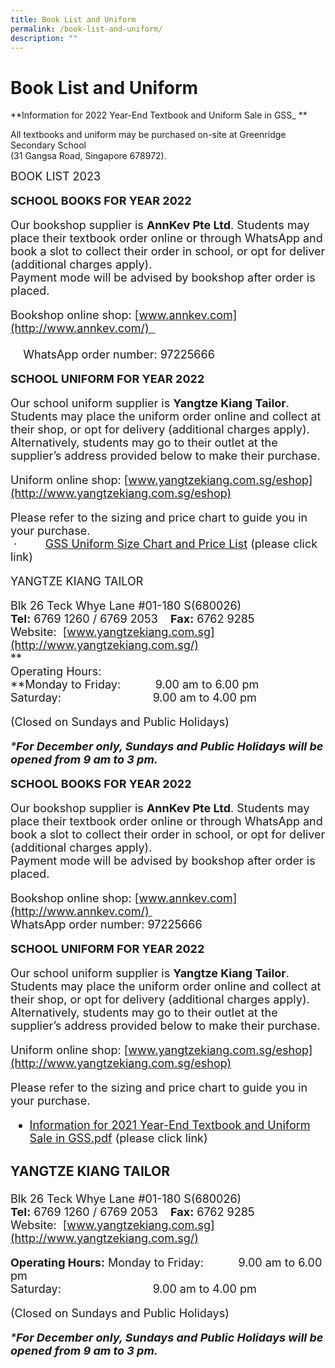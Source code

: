```yaml
---
title: Book List and Uniform
permalink: /book-list-and-uniform/
description: ""
---
```

# **Book List and Uniform**

**Information for 2022 Year-End Textbook and Uniform Sale in GSS_  **


All textbooks and uniform may be purchased on-site at Greenridge Secondary School  
(31 Gangsa Road, Singapore 678972).


<font size=4> BOOK LIST 2023
  
  

  

**SCHOOL BOOKS FOR YEAR 2022**

Our bookshop supplier is **AnnKev Pte Ltd**. Students may place their textbook order online or through WhatsApp and book a slot to collect their order in school, or opt for deliver (additional charges apply).  
Payment mode will be advised by bookshop after order is placed.

Bookshop online shop: [www.annkev.com](http://www.annkev.com/)                                                                                                                                                               WhatsApp order number: 97225666

  

**SCHOOL UNIFORM FOR YEAR 2022**

Our school uniform supplier is **Yangtze Kiang Tailor**. Students may place the uniform order online and collect at their shop, or opt for delivery (additional charges apply). Alternatively, students may go to their outlet at the supplier’s address provided below to make their purchase.  
  
Uniform online shop: [www.yangtzekiang.com.sg/eshop](http://www.yangtzekiang.com.sg/eshop)  
  
Please refer to the sizing and price chart to guide you in your purchase.  
 ·         [GSS Uniform Size Chart and Price List](https://greenridgesec.moe.edu.sg/qql/slot/u178/Announcements/AY2021/2022%20Booklist/2022%20GSS%20Uniform%20Price%20List%20%20Sizing%20Chart.pdf) (please click link)  
  
  

YANGTZE KIANG TAILOR  

Blk 26 Teck Whye Lane #01-180 S(680026)  
**Tel:** 6769 1260 / 6769 2053    **Fax:** 6762 9285  
Website:  [www.yangtzekiang.com.sg](http://www.yangtzekiang.com.sg/)  
**  
Operating Hours:  
**Monday to Friday:           9.00 am to 6.00 pm  
Saturday:                             9.00 am to 4.00 pm

(Closed on Sundays and Public Holidays)

_\***For December only, Sundays and Public Holidays will be opened from 9 am to 3 pm.**_

**SCHOOL BOOKS FOR YEAR 2022**

Our bookshop supplier is **AnnKev Pte Ltd**. Students may place their textbook order online or through WhatsApp and book a slot to collect their order in school, or opt for deliver (additional charges apply).  
Payment mode will be advised by bookshop after order is placed.

Bookshop online shop: [www.annkev.com](http://www.annkev.com/)   
WhatsApp order number: 97225666


**SCHOOL UNIFORM FOR YEAR 2022**

Our school uniform supplier is **Yangtze Kiang Tailor**. Students may place the uniform order online and collect at their shop, or opt for delivery (additional charges apply). Alternatively, students may go to their outlet at the supplier’s address provided below to make their purchase.  
  
Uniform online shop: [www.yangtzekiang.com.sg/eshop](http://www.yangtzekiang.com.sg/eshop)  
  
Please refer to the sizing and price chart to guide you in your purchase.  
* [Information for 2021 Year-End Textbook and Uniform Sale in GSS.pdf](/files/Information%20for%202021%20Year-End%20Textbook%20and%20Uniform%20Sale%20in%20GSS.pdf) (please click link)


### YANGTZE KIANG TAILOR  

Blk 26 Teck Whye Lane #01-180 S(680026)  
**Tel:** 6769 1260 / 6769 2053    **Fax:** 6762 9285  
Website:  [www.yangtzekiang.com.sg](http://www.yangtzekiang.com.sg/)  

**Operating Hours:**
Monday to Friday:           9.00 am to 6.00 pm  
Saturday:                             9.00 am to 4.00 pm

(Closed on Sundays and Public Holidays)

_\***For December only, Sundays and Public Holidays will be opened from 9 am to 3 pm.**_